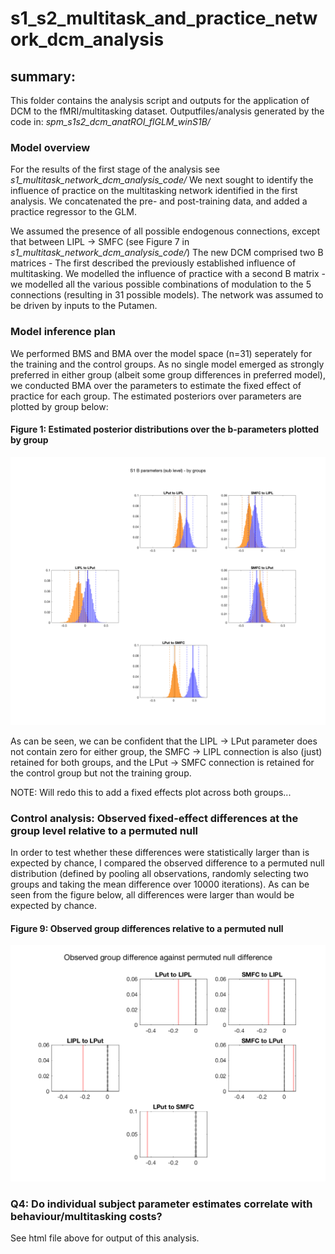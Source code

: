 # s1_s2_multitask_and_practice_network_dcm_analysis

## summary:  
This folder contains the analysis script and outputs for the application of DCM to the fMRI/multitasking
dataset. Outputfiles/analysis generated by the code in: *spm_s1s2_dcm_anatROI_flGLM_winS1B/*

### Model overview
For the results of the first stage of the analysis see *s1_multitask_network_dcm_analysis_code/*
We next sought to identify the influence of practice on the multitasking network identified in the first analysis. We concatenated the pre- and post-training
data, and added a practice regressor to the GLM.

We assumed the presence of all possible endogenous connections, except that between LIPL -> SMFC (see Figure 7 in *s1_multitask_network_dcm_analysis_code/*)
The new DCM comprised two B matrices - The first described the previously established influence of multitasking.
We modelled the influence of practice with a second B matrix - we modelled all the various possible
combinations of modulation to the 5 connections (resulting in 31 possible models).
The network was assumed to be driven by inputs to the Putamen.

### Model inference plan
We performed BMS and BMA over the model space (n=31) seperately for the training and the control groups. As no single model emerged as strongly preferred in either group (albeit some group differences in preferred model), we conducted BMA over the parameters to estimate the fixed effect of practice for each group. The estimated posteriors over parameters are plotted by group below:
 
#### Figure 1: Estimated posterior distributions over the b-parameters plotted by group
![Fig 1: Estimated posterior distributions over the b-parameters plotted by group](../s1s2_mt_practice_dcm_analysis_figs/BMA_b_params_by_grp.png)  

As can be seen, we can be confident that the LIPL -> LPut parameter does not contain zero for either group, the SMFC -> LIPL connection is also (just) retained for both groups, and the LPut -> SMFC connection is retained for the control group but not the training group.

NOTE: Will redo this to add a fixed effects plot across both groups...

### Control analysis: Observed fixed-effect differences at the group level relative to a permuted null
In order to test whether these differences were statistically larger than is expected by chance, I compared the observed difference to a permuted null distribution (defined by pooling all observations, randomly selecting two groups and taking the mean difference over 10000 iterations). As can be seen from the figure below, all differences were larger than would be expected by chance.

#### Figure 9: Observed group differences relative to a permuted null
![Figure 9: Observed group differences relative to a permuted null)](../s1s2_mt_practice_dcm_analysis_figs/Observed_grp_diff_against_permuted_null.png)


### Q4: Do individual subject parameter estimates correlate with behaviour/multitasking costs?
See html file above for output of this analysis.